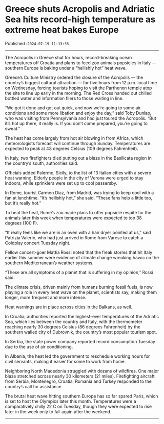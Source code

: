 # Greece shuts Acropolis and Adriatic Sea hits record-high temperature as extreme heat bakes Europe

Published :`2024-07-19 11:13:36`

---

The Acropolis in Greece shut for hours, record-breaking ocean temperatures off Croatia and plans to feed zoo animals popsicles in Italy — southern Europe is baking under a “hellishly hot” heat wave.

Greece’s Culture Ministry ordered the closure of the Acropolis — the country’s biggest cultural attraction — for five hours from 12 p.m. local time on Wednesday, forcing tourists hoping to visit the Parthenon temple atop the site to line up early in the morning. The Red Cross handed out chilled bottled water and information fliers to those waiting in line.

“We got it done and got out quick, and now we’re going to some air conditions and some more libation and enjoy the day,” said Toby Dunlap, who was visiting from Pennsylvania and had just toured the Acropolis. “But it’s hot up there, it really is. If you don’t come prepared, you’re going to sweat.”

The heat has come largely from hot air blowing in from Africa, which meteorologists forecast will continue through Sunday. Temperatures are expected to peak at 43 degrees Celsius (109 degrees Fahrenheit).

In Italy, two firefighters died putting out a blaze in the Basilicata region in the country’s south, authorities said.

Officials added Palermo, Sicily, to the list of 13 Italian cities with a severe heat warning. Elderly people in the city of Verona were urged to stay indoors, while sprinklers were set up to cool passersby.

In Rome, tourist Carmen Díaz, from Madrid, was trying to keep cool with a fan at lunchtime. “It’s hellishly hot,” she said. “These fans help a little too, but it’s really hot.”

To beat the heat, Rome’s zoo made plans to offer popsicle respite for the animals later this week when temperatures were expected to top 38 degrees (100 F).

“It really feels like we are in an oven with a hair dryer pointed at us,” said Patrizia Valerio, who had just arrived in Rome from Varese to catch a Coldplay concert Tuesday night.

Fellow concert-goer Mattia Rossi noted that the freak storms that hit Italy earlier this summer were evidence of climate change wreaking havoc on the southern Mediterranean’s weather systems.

“These are all symptoms of a planet that is suffering in my opinion,” Rossi said.

The climate crisis, driven mainly from humans burning fossil fuels, is now playing a role in every heat wave on the planet, scientists say, making them longer, more frequent and more intense.

Heat warnings are in place across cities in the Balkans, as well.

In Croatia, authorities reported the highest-ever temperatures of the Adriatic Sea, which lies between the country and Italy, with the thermometer reaching nearly 30 degrees Celsius (86 degrees Fahrenheit) by the southern walled city of Dubrovnik, the country’s most popular tourism spot.

In Serbia, the state power company reported record consumption Tuesday due to the use of air conditioning.

In Albania, the heat led the government to reschedule working hours for civil servants, making it easier for some to work from home.

Neighboring North Macedonia struggled with dozens of wildfires. One major blaze stretched across nearly 30 kilometers (21 miles). Firefighting aircraft from Serbia, Montenegro, Croatia, Romania and Turkey responded to the country’s call for assistance.

The brutal heat wave hitting southern Europe has so far spared Paris, which is set to host the Olympics later this month. Temperatures were a comparatively chilly 22 C on Tuesday, though they were expected to rise later in the week only to fall again after the weekend.

---

